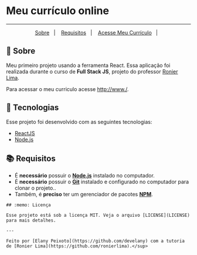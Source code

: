 # Meu currículo online 
---

<p align="center">
  <a href="#page_with_curl-sobre">Sobre</a>&nbsp;&nbsp;&nbsp;|&nbsp;&nbsp;&nbsp;
  <a href="#books-requisitos">Requisitos</a>&nbsp;&nbsp;&nbsp;|&nbsp;&nbsp;&nbsp;
  <a href="http://www.">Acesse Meu Currículo</a>&nbsp;&nbsp;&nbsp;|&nbsp;&nbsp;&nbsp;
</>

## :page_with_curl: Sobre 

Meu primeiro projeto usando a ferramenta React. Essa aplicação foi realizada durante o curso de  **Full Stack JS**, projeto do professor [Ronier Lima](https://github.com/ronierlima).

Para acessar o meu curriculo acesse [http://www./](http://www./).
## :hammer: Tecnologias
Esse projeto foi desenvolvido com as seguintes tecnologias:

-  [ReactJS](https://reactjs.org/)
-  [Node.js](https://nodejs.org/en/)

## :books: Requisitos

- É **necessário** possuir o **[Node.js](https://nodejs.org/en/)** instalado no computador.
- É **necessário** possuir o **[Git](https://git-scm.com/)** instalado e configurado no computador para clonar o projeto..
- Também, é **preciso** ter um gerenciador de pacotes **[NPM](https://www.npmjs.com/)**.

```
## :memo: Licença

Esse projeto está sob a licença MIT. Veja o arquivo [LICENSE](LICENSE) para mais detalhes.

---

Feito por [Elany Peixoto](https://github.com/develany) com a tutoria de [Ronier Lima](https://github.com/ronierlima).</sup>